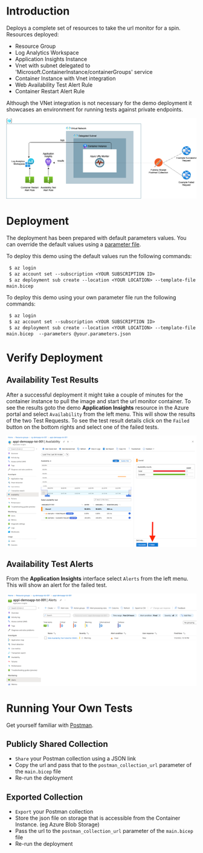 
# Introduction
Deploys a complete set of resources to take the url monitor for a spin. Resources deployed:
- Resource Group
- Log Analytics Workspace
- Application Insights Instance
- Vnet with subnet delegated to 'Microsoft.ContainerInstance/containerGroups' service
- Container Instance with Vnet integration
- Web Availability Test Alert Rule
- Container Restart Alert Rule

Although the VNet integration is not necessary for the demo deployment it showcases an environment for running tests against private endpoints.

![demo](../docs/images/azure-url-monitor-demo.drawio.png)

# Deployment

The deployment has been prepared with default parameters values. You can override the default values using a [parameter file](https://docs.microsoft.com/en-us/azure/azure-resource-manager/templates/parameter-files).

To deploy this demo using the default values run the following commands:

```
 $ az login
 $ az account set --subscription <YOUR SUBSCRIPTION ID> 
 $ az deployment sub create --location <YOUR LOCATION> --template-file main.bicep 
```

To deploy this demo using your own parameter file run the following commands:

```
 $ az login
 $ az account set --subscription <YOUR SUBSCRIPTION ID> 
 $ az deployment sub create --location <YOUR LOCATION> --template-file main.bicep  --parameters @your.parameters.json
```

# Verify Deployment

## Availability Test Results

After a successful deployment it might take a couple of minutes for the container instance to pull the image and start the url monitor container. To see the results goto the demo **Application Insights** resource in the Azure portal and select `Availability` from the left menu. This will show the results of the two Test Requests. To see the test result details click on the `Failed` button on the bottom rights and select one of the failed tests. 

![demo-results](../docs/images/demo-results.png)

## Availability Test Alerts

From the **Application Insights** interface select `Alerts` from the left menu. This will show an alert for the failed test.

![demo-alert](../docs/images/demo-alert.png)

# Running Your Own Tests 

Get yourself familiar with [Postman](https://www.postman.com/).

## Publicly Shared Collection

- `Share` your Postman collection using a JSON link 
- Copy the url and pass that to the `postman_collection_url` parameter of the `main.bicep` file
- Re-run the deployment 

## Exported Collection

- `Export` your Postman collection  
- Store the json file on storage that is accessible from the Container Instance. (eg Azure Blob Storage)
- Pass the url to the `postman_collection_url` parameter of the `main.bicep` file
- Re-run the deployment